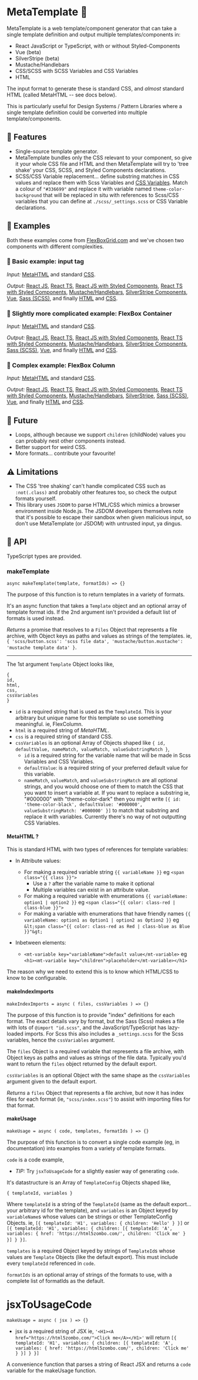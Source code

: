 # MetaTemplate 🦚

MetaTemplate is a web template/component generator that can take a single template definition and output multiple templates/components in:

- React JavaScript or TypeScript, with or without Styled-Components
- Vue (beta)
- SilverStripe (beta)
- Mustache/Handlebars
- CSS/SCSS with SCSS Variables and CSS Variables
- HTML

The input format to generate these is standard CSS, and _almost_ standard HTML (called MetaHTML -- see docs below).

This is particularly useful for Design Systems / Pattern Libraries where a single template definition could be converted into multiple template/components.

## :gift: Features

- Single-source template generator.
- MetaTemplate bundles only the CSS relevant to your component, so give it your whole CSS file and HTML and then MetaTemplate will try to 'tree shake' your CSS, SCSS, and Styled Components declarations.
- SCSS/CSS Variable replacement... define substring matches in CSS values and replace them with Scss Variables and [CSS Variables](https://developer.mozilla.org/en-US/docs/Web/CSS/var). Match a colour of `"#336699"` and replace it with variable named `theme-color-background` that will be replaced in situ with references to Scss/CSS variables that you can define at `./scss/_settings.scss` or CSS Variable declarations.

## :palm_tree: Examples

Both these examples come from [FlexBoxGrid.com](http://flexboxgrid.com/) and we've chosen two components with different complexities.

### 🌰 Basic example: input tag

_Input:_ [MetaHTML](./examples/input/input.html) and standard [CSS](./examples/input/input.css).

_Output:_ [React JS](./examples/input/react-js/input.js), [React TS](./examples/input/react-ts/input.tsx), [React JS with Styled Components](./examples/input/react-js-styled-components/input.js), [React TS with Styled Components](./examples/input/react-ts-styled-components/input.tsx), [Mustache/Handlebars](./examples/input/mustache/input.mustache), [SilverStripe Components](./examples/input/silverstripe/input.ss), [Vue](./examples/input/vue-js/input.vue), [Sass (SCSS)](./examples/input/scss/input.scss), and finally [HTML](./examples/input/html/input.html) and [CSS](./examples/input/css/input.css).

### :seedling: Slightly more complicated example: FlexBox Container

_Input:_ [MetaHTML](./examples/container/input.html) and standard [CSS](./examples/container/input.css).

_Output:_ [React JS](./examples/container/react-js/FlexContainer.js), [React TS](./examples/container/react-ts/FlexContainer.tsx), [React JS with Styled Components](./examples/container/react-js-styled-components/FlexContainer.js), [React TS with Styled Components](./examples/container/react-ts-styled-components/FlexContainer.tsx), [Mustache/Handlebars](./examples/container/mustache/FlexContainer.mustache), [SilverStripe Components](./examples/container/silverstripe/FlexContainer.ss), [Sass (SCSS)](./examples/container/scss/FlexContainer.scss), [Vue](./examples/container/vue-js/FlexContainer.vue), and finally [HTML](./examples/container/html/FlexContainer.html) and [CSS](./examples/container/css/FlexContainer.css).

### :deciduous_tree: Complex example: FlexBox Column

_Input:_ [MetaHTML](./examples/column/input.html) and standard [CSS](./examples/column/input.css).

_Output:_ [React JS](./examples/column/react-js/FlexColumn.js), [React TS](./examples/column/react-ts/FlexColumn.tsx), [React JS with Styled Components](./examples/column/react-js-styled-components/FlexColumn.js), [React TS with Styled Components](./examples/column/react-ts-styled-components/FlexColumn.tsx), [Mustache/Handlebars](./examples/column/mustache/FlexColumn.mustache), [SilverStripe](./examples/column/silverstripe/FlexColumn.ss), [Sass (SCSS)](./examples/column/scss/FlexColumn.scss), [Vue](./examples/column/vue-js/FlexColumn.vue), and finally [HTML](./examples/column/html/FlexColumn.html) and [CSS](./examples/column/css/FlexColumn.css).

## :crystal_ball: Future

- Loops, although because we support `children` (childNode) values you can probably nest other components instead.
- Better support for weird CSS.
- More formats... contribute your favourite!

## :warning: Limitations

- The CSS 'tree shaking' can't handle complicated CSS such as `:not(.class)` and probably other features too, so check the output formats yourself.
- This library uses `JSDOM` to parse HTML/CSS which mimics a browser environment inside Node.js. The JSDOM developers themselves note that it's possible to escape their sandbox when given malicious input, so don't use MetaTemplate (or JSDOM) with untrusted input, ya dingus.

## :satellite: API

TypeScript types are provided.

### makeTemplate

    async makeTemplate(template, formatIds) => {}

The purpose of this function is to return templates in a variety of formats.

It's an async function that takes a `Template` object and an optional array of template format ids. If the 2nd argument isn't provided a default list of formats is used instead.

_Returns_ a promise that resolves to a `Files` Object that represents a file archive, with Object keys as paths and values as strings of the templates. ie, `{ 'scss/button.scss': 'scss file data', 'mustache/button.mustache': 'mustache template data' }`.

---

The 1st argument `Template` Object looks like,

    {
    id,
    html,
    css,
    cssVariables
    }

- `id` is a required string that is used as the `TemplateId`. This is your arbitrary but unique name for this template so use something meaningful. ie, FlexColumn.
- `html` is a required string of _MetaHTML_.
- `css` is a required string of standard CSS.
- `cssVariables` is an optional Array of Objects shaped like `{ id, defaultValue, nameMatch, valueMatch, valueSubstringMatch }`,
  - `id` is a required string for the variable name that will be made in Scss Variables and CSS Variables.
  - `defaultValue`: is a required string of your preferred default value for this variable.
  - `nameMatch`, `valueMatch`, and `valueSubstringMatch` are all optional strings, and you would choose one of them to match the CSS that you want to insert a variable at. If you want to replace a substring ie, "#000000" with "theme-color-dark" then you might write `[{ id: 'theme-color-black', defaultValue: '#000000', valueSubstringMatch: '#000000' }]` to match that substring and replace it with variables. Currently there's no way of not outputting CSS Variables.

#### MetaHTML ?

This is standard HTML with two types of references for template variables:

- In Attribute values:

  - For making a required variable string `{{ variableName }}` eg `<span class="{{ class }}">`
    - Use a `?` after the variable name to make it optional
    - Multiple variables can exist in an attribute value.
  - For making a required variable with enumerations `{{ variableName: option1 | option2 }}` eg `<span class="{{ color: class-red | class-blue }}">`
  - For making a variable with enumerations that have friendly names `{{ variableName: option1 as Option1 | option2 as Option2 }}` eg `&lt;span class="{{ color: class-red as Red | class-blue as Blue }}"&gt;`

- Inbetween elements:

  - `<mt-variable key="variableName">default value</mt-variable>` eg `<h1><mt-variable key="children">placeholder</mt-variable></h1>`

The reason why we need to extend this is to know which HTML/CSS to know to be configurable.

#### makeIndexImports

    makeIndexImports = async ( files, cssVariables ) => {}

The purpose of this function is to provide "index" definitions for each format. The exact details vary by format, but the Sass (Scss) makes a file with lots of `@import "id.scss"`, and the JavaScript/TypeScript has lazy-loaded imports. For Scss this also includes a `_settings.scss` for the Scss variables, hence the `cssVariables` argument.

The `files` Object is a required variable that represents a file archive, with Object keys as paths and values as strings of the file data. Typically you'd want to return the `files` object returned by the default export.

`cssVariables` is an optional Object with the same shape as the `cssVariables` argument given to the default export.

_Returns_ a `files` Object that represents a file archive, but now it has index files for each format (ie, `"scss/index.scss"`) to assist with importing files for that format.

#### makeUsage

    makeUsage = async ( code, templates, formatIds ) => {}

The purpose of this function is to convert a single code example (eg, in documentation) into examples from a variety of template formats.

`code` is a code example,

- _TIP:_ Try `jsxToUsageCode` for a slightly easier way of generating `code`.

It's datastructure is an Array of `TemplateConfig` Objects shaped like,

    { templateId, variables }

Where `templateId` is a string of the `TemplateId` (same as the default export... your arbitrary id for the template), and `variables` is an Object keyed by `variableName`s whose values can be strings or other TemplateConfig Objects. ie, `[{ templateId: 'H1', variables: { children: 'Hello' } }]` or `[{ templateId: 'H1', variables: { children: [{ templateId: 'A', variables: { href: 'https://html5zombo.com/', children: 'Click me' } }] } }]`.

`templates` is a required Object keyed by strings of `TemplateId`s whose values are `Template` Objects (like the default export). This must include every `templateId` referenced in `code`.

`formatIds` is an optional array of strings of the formats to use, with a complete list of formatIds as the default.

# jsxToUsageCode

    makeUsage = async ( jsx ) => {}

- jsx is a required string of JSX ie, `'<H1><A href="https://html5zombo.com/">Click me</A></H1>'` will return `[{ templateId: 'H1', variables: { children: [{ templateId: 'A', variables: { href: 'https://html5zombo.com/', children: 'Click me' } }] } }]`

A convenience function that parses a string of React JSX and returns a `code` variable for the makeUsage function.
